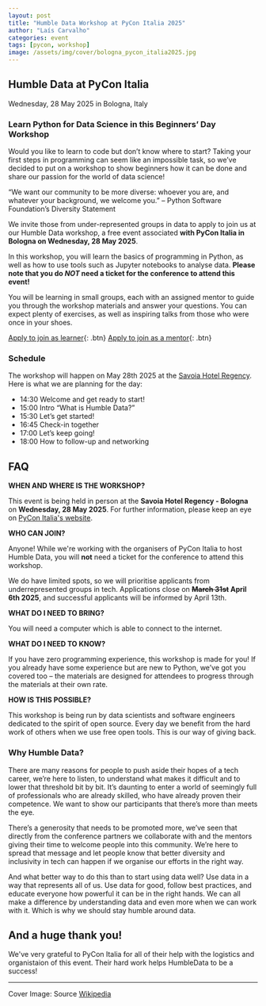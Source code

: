 ```yaml
---
layout: post
title: "Humble Data Workshop at PyCon Italia 2025"
author: "Laís Carvalho"
categories: event
tags: [pycon, workshop]
image: /assets/img/cover/bologna_pycon_italia2025.jpg
---
```


## Humble Data at PyCon Italia

Wednesday, 28 May 2025 in Bologna, Italy

### Learn Python for Data Science in this Beginners’ Day Workshop
Would you like to learn to code but don’t know where to start? Taking your first steps in programming can seem like an impossible task, so we’ve decided to put on a workshop to show beginners how it can be done and share our passion for the world of data science!

“We want our community to be more diverse: whoever you are, and whatever your background, we welcome you.” – Python Software Foundation’s Diversity Statement

We invite those from under-represented groups in data to apply to join us at our Humble Data workshop, a free event associated **with PyCon Italia in Bologna on Wednesday, 28 May 2025**.

In this workshop, you will learn the basics of programming in Python, as well as how to use tools such as Jupyter notebooks to analyse data. **Please note that you do _NOT_ need a ticket for the conference to attend this event!**

You will be learning in small groups, each with an assigned mentor to guide you through the workshop materials and answer your questions. You can expect plenty of exercises, as well as inspiring talks from those who were once in your shoes.

[Apply to join as learner](https://docs.google.com/forms/d/e/1FAIpQLSebavv8WdMfzpBJnQES4STrAfOATb809Rtcl60awk16_vE0QA/viewform){: .btn} [Apply to join as a mentor](https://docs.google.com/forms/d/e/1FAIpQLSf7q2yJmNlK2g6hG0A3dGm2MFMvIzoKr81ezuuUikLZ_CEmDQ/viewform){: .btn}

### Schedule
The workshop will happen on May 28th 2025 at the [Savoia Hotel Regency](https://www.savoia.eu/en/savoia-hotel-regency.html). Here is what we are planning for the day:
* 14:30 Welcome and get ready to start!
* 15:00 Intro “What is Humble Data?”
* 15:30 Let’s get started!
* 16:45 Check-in together
* 17:00 Let’s keep going!
* 18:00 How to follow-up and networking

## FAQ

**WHEN AND WHERE IS THE WORKSHOP?**

This event is being held in person at the **Savoia Hotel Regency - Bologna** on **Wednesday, 28 May 2025**. For further information, please keep an eye on [PyCon Italia's website](https://2025.pycon.it/en/event/humble-data).  

**WHO CAN JOIN?**

Anyone! While we're working with the organisers of PyCon Italia to host Humble Data, you will **not** need a ticket for the conference to attend this workshop. 

We do have limited spots, so we will prioritise applicants from underrepresented groups in tech. Applications close on **~~March 31st~~ April 6th 2025**, and successful applicants will be informed by April 13th.

**WHAT DO I NEED TO BRING?**

You will need a computer which is able to connect to the internet.

**WHAT DO I NEED TO KNOW?**

If you have zero programming experience, this workshop is made for you! If you already have some experience but are new to Python, we’ve got you covered too – the materials are designed for attendees to progress through the materials at their own rate.

**HOW IS THIS POSSIBLE?**

This workshop is being run by data scientists and software engineers dedicated to the spirit of open source. Every day we benefit from the hard work of others when we use free open tools. This is our way of giving back.

### Why Humble Data?

There are many reasons for people to push aside their hopes of a tech career, we’re here to listen, to understand what makes it difficult and to lower that threshold bit by bit. It’s daunting to enter a world of seemingly full of professionals who are already skilled, who have already proven their competence. We want to show our participants that there’s more than meets the eye.

There’s a generosity that needs to be promoted more, we’ve seen that directly from the conference partners we collaborate with and the mentors giving their time to welcome people into this community. We’re here to spread that message and let people know that better diversity and inclusivity in tech can happen if we organise our efforts in the right way.

And what better way to do this than to start using data well? Use data in a way that represents all of us. Use data for good, follow best practices, and educate everyone how powerful it can be in the right hands. We can all make a difference by understanding data and even more when we can work with it. Which is why we should stay humble around data.

## And a huge thank you!

We've very grateful to PyCon Italia for all of their help with the logistics and organistaion of this event. Their hard work helps HumbleData to be a success! 

---

Cover Image: Source <a href="https://it.m.wikipedia.org/wiki/Bologna#/media/File%3ABologna_Panorama.jpg">Wikipedia</a>
